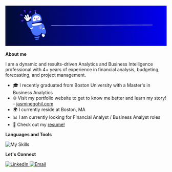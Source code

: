 ![introduction](Jasmine_latest.gif)

**About me**

I am a dynamic and results-driven Analytics and Business Intelligence professional with 4+ years of experience in financial analysis, 
budgeting, forecasting, and project management. 

- 🎓 I recently graduated from Boston University with a Master's in Business Analytics 
- 🌐 Visit my portfolio website to get to know me better and learn my story! - [jasminegohil.com](https://jasminegohil.com)
- 🌍 I currently reside at Boston, MA 
- 📊 I am currently looking for Financial Analyst / Business Analyst roles
- 📄 Check out my [resume!](Jasmine_Gohil_Financial_Analyst.pdf)

**Languages and Tools**

![My Skills](https://go-skill-icons.vercel.app/api/icons?i=bigquery,bokeh,canva,excel,gcp,github,googleanalytics,jira,jupyter,lucidchart,mysql,numpy,oracle,pandas,pinecone,powerpoint,python,sas,scikitlearn,seaborn,snowflake,tableau,vscode,word)

**Let's Connect** 

<a href="https://www.linkedin.com/in/jasminegohil/" target="_blank" rel="noopener noreferrer">
  <img src="https://go-skill-icons.vercel.app/api/icons?i=linkedin" alt="LinkedIn" style="width: 30px; height: 30px;">
</a>

<a href="mailto:jasminek@bu.edu" target="_blank" rel="noopener noreferrer">
  <img src="https://go-skill-icons.vercel.app/api/icons?i=gmail" alt="Email" style="width: 30px; height: 30px;">
</a>

